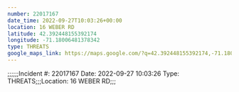```yaml
---
number: 22017167
date_time: 2022-09-27T10:03:26+00:00
location: 16 WEBER RD
latitude: 42.392448155392174
longitude: -71.18006481378342
type: THREATS
google_maps_link: https://maps.google.com/?q=42.392448155392174,-71.18006481378342
---
```


;;;;;;Incident #: 22017167  Date: 2022-09-27 10:03:26   Type: THREATS;;;Location: 16 WEBER RD;;;
